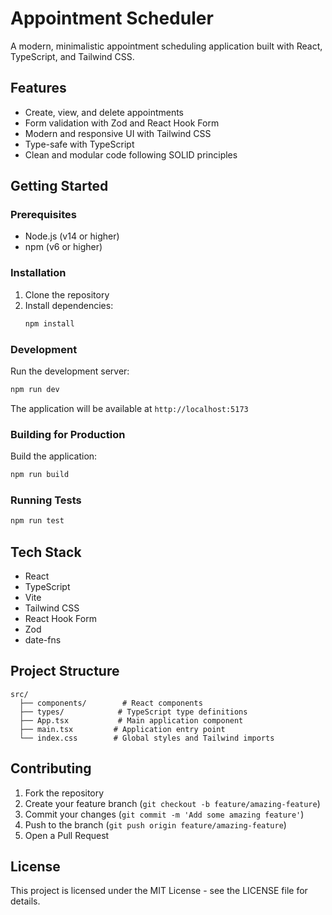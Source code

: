 # Appointment Scheduler

A modern, minimalistic appointment scheduling application built with React, TypeScript, and Tailwind CSS.

## Features

- Create, view, and delete appointments
- Form validation with Zod and React Hook Form
- Modern and responsive UI with Tailwind CSS
- Type-safe with TypeScript
- Clean and modular code following SOLID principles

## Getting Started

### Prerequisites

- Node.js (v14 or higher)
- npm (v6 or higher)

### Installation

1. Clone the repository
2. Install dependencies:
   ```bash
   npm install
   ```

### Development

Run the development server:
```bash
npm run dev
```

The application will be available at `http://localhost:5173`

### Building for Production

Build the application:
```bash
npm run build
```

### Running Tests

```bash
npm run test
```

## Tech Stack

- React
- TypeScript
- Vite
- Tailwind CSS
- React Hook Form
- Zod
- date-fns

## Project Structure

```
src/
  ├── components/        # React components
  ├── types/            # TypeScript type definitions
  ├── App.tsx           # Main application component
  ├── main.tsx         # Application entry point
  └── index.css        # Global styles and Tailwind imports
```

## Contributing

1. Fork the repository
2. Create your feature branch (`git checkout -b feature/amazing-feature`)
3. Commit your changes (`git commit -m 'Add some amazing feature'`)
4. Push to the branch (`git push origin feature/amazing-feature`)
5. Open a Pull Request

## License

This project is licensed under the MIT License - see the LICENSE file for details. 